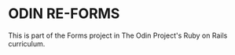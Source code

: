 # ODIN RE-FORMS

This is part of the Forms project in The Odin Project's Ruby on Rails curriculum.

